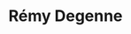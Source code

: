 ---
title: Rémy Degenne
role: INRIA researcher
avatar_filename: remy.jpg
social:
  - icon: browser
    icon_pack: fas
    link: https://remydegenne.github.io/
  - icon: google-scholar
    icon_pack: fas
    link: https://scholar.google.com/citations?user=H-uIBOwAAAAJ
organizations:
  - name: Scool (Inria)
    url: https://team.inria.fr/scool/
  - name: CRIStAL (CNRS)
    url: https://www.cristal.univ-lille.fr/
  - name: Univ. Lille
    url: https://www.univ-lille.fr/
email: ""
superuser: false
highlight_name: false
---